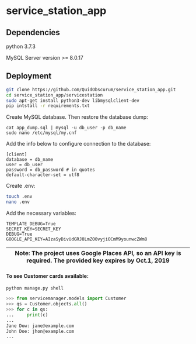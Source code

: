 # service_station_app
## Dependencies

python 3.7.3

MySQL Server version >= 8.0.17

## Deployment

```bash
git clone https://github.com/QuidObscurum/service_station_app.git
cd service_station_app/servicestation
sudo apt-get install python3-dev libmysqlclient-dev
pip intstall -r requirements.txt
```

Create MySQL database. Then restore the database dump:

```
cat app_dump.sql | mysql -u db_user -p db_name
sudo nano /etc/mysql/my.cnf
```

Add the info below to configure connection to the database:

```
[client]
database = db_name
user = db_user
password = db_password # in quotes
default-character-set = utf8
```

Create .env:

```bash
touch .env
nano .env
```

Add the necessary variables:

```
TEMPLATE_DEBUG=True
SECRET_KEY=SECRET_KEY
DEBUG=True
GOOGLE_API_KEY=AIzaSyDivUdGRJ0LmZO0vyjiOCmM9younwcZWm8
```

| Note: The project uses Google Places API, so an API key is required. The provided key expires by Oct.1, 2019 |
| --- |


#### To see Customer cards available:

```
python manage.py shell
```
```Python console
>>> from servicemanager.models import Customer
>>> qs = Customer.objects.all()
>>> for c in qs:
...     print(c)
... 
Jane Dow: jane@example.com
John Doe: jhon@example.com
...
```
